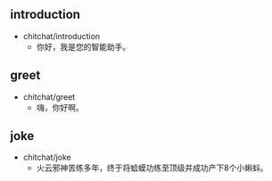 ## introduction
* chitchat/introduction
  - 你好，我是您的智能助手。

## greet
* chitchat/greet
  - 嗨，你好啊。


## joke
* chitchat/joke
  - 火云邪神苦练多年，终于将蛤蟆功练至顶级并成功产下8个小蝌蚪。